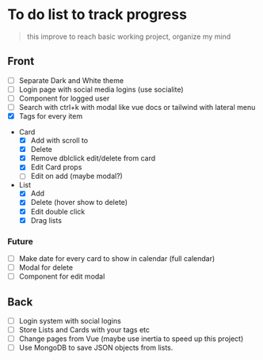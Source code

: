 # To do list to track progress

> this improve to reach basic working project, organize my mind

## Front

- [ ] Separate Dark and White theme
- [ ] Login page with social media logins (use socialite)
- [ ] Component for logged user
- [ ] Search with ctrl+k with modal like vue docs or tailwind with lateral menu
- [x] Tags for every item
- Card
  - [x] Add with scroll to
  - [x] Delete
  - [x] Remove dblclick edit/delete from card
  - [x] Edit Card props
  - [ ] Edit on add (maybe modal?)
- List
  - [x] Add
  - [x] Delete (hover show to delete)
  - [x] Edit double click
  - [x] Drag lists

### Future

- [ ] Make date for every card to show in calendar (full calendar)
- [ ] Modal for delete
- [ ] Component for edit modal

## Back

- [ ] Login system with social logins
- [ ] Store Lists and Cards with your tags etc
- [ ] Change pages from Vue (maybe use inertia to speed up this project)
- [ ] Use MongoDB to save JSON objects from lists.
